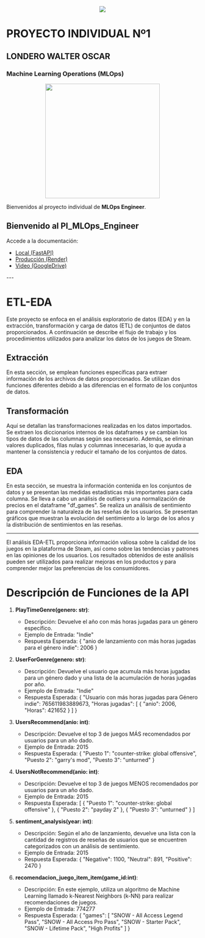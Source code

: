 <p align="center">
    <img src="https://d31uz8lwfmyn8g.cloudfront.net/Assets/logo-henry-white-lg.png">
</p>

# PROYECTO INDIVIDUAL Nº1
## LONDERO WALTER OSCAR
### Machine Learning Operations (MLOps)

<p align="center">
    <img src="https://user-images.githubusercontent.com/67664604/217914153-1eb00e25-ac08-4dfa-aaf8-53c09038f082.png" height=300>
</p>

Bienvenidos al proyecto individual de **MLOps Engineer**.

<h2> Bienvenido al PI_MLOps_Engineer </h2>
    <p>Accede a la documentación:</p>
    <ul>
        <li><a href='http://127.0.0.1:50000/docs' >Local (FastAPI)</a></li>
        <li><a href='https://pi-mlops-08.onrender.com' >Producción (Render)</a></li>
        <li><a href='https://pi-mlops-08.onrender.com' >Video (GoogleDrive)</a></li>
    </ul>
---

# ETL-EDA

Este proyecto se enfoca en el análisis exploratorio de datos (EDA) y en la extracción, transformación y carga de datos (ETL) de conjuntos de datos proporcionados. A continuación se describe el flujo de trabajo y los procedimientos utilizados para analizar los datos de los juegos de Steam.

## Extracción
En esta sección, se emplean funciones específicas para extraer información de los archivos de datos proporcionados. Se utilizan dos funciones diferentes debido a las diferencias en el formato de los conjuntos de datos.

## Transformación
Aquí se detallan las transformaciones realizadas en los datos importados. Se extraen los diccionarios internos de los dataframes y se cambian los tipos de datos de las columnas según sea necesario. Además, se eliminan valores duplicados, filas nulas y columnas innecesarias, lo que ayuda a mantener la consistencia y reducir el tamaño de los conjuntos de datos.

## EDA
En esta sección, se muestra la información contenida en los conjuntos de datos y se presentan las medidas estadísticas más importantes para cada columna. Se lleva a cabo un análisis de outliers y una normalización de precios en el dataframe "df_games". Se realiza un análisis de sentimiento para comprender la naturaleza de las reseñas de los usuarios. Se presentan gráficos que muestran la evolución del sentimiento a lo largo de los años y la distribución de sentimientos en las reseñas.

---

El análisis EDA-ETL proporciona información valiosa sobre la calidad de los juegos en la plataforma de Steam, así como sobre las tendencias y patrones en las opiniones de los usuarios. Los resultados obtenidos de este análisis pueden ser utilizados para realizar mejoras en los productos y para comprender mejor las preferencias de los consumidores.



# Descripción de Funciones de la API

1. **PlayTimeGenre(genero: str)**:
   - Descripción: Devuelve el año con más horas jugadas para un género específico.
   - Ejemplo de Entrada: "Indie"
   - Respuesta Esperada: { "anio de lanzamiento con más horas jugadas para el género indie": 2006 }

2. **UserForGenre(genero: str)**:
   - Descripción: Devuelve el usuario que acumula más horas jugadas para un género dado y una lista de la acumulación de horas jugadas por año.
   - Ejemplo de Entrada: "Indie"
   - Respuesta Esperada: {
       "Usuario con más horas jugadas para Género indie": 765611983889673,
       "Horas jugadas": [
         {
           "anio": 2006,
           "Horas": 421652
         }
       ]
     }

3. **UsersRecommend(anio: int)**:
   - Descripción: Devuelve el top 3 de juegos MÁS recomendados por usuarios para un año dado.
   - Ejemplo de Entrada: 2015
   - Respuesta Esperada: {
       "Puesto 1": "counter-strike: global offensive",
       "Puesto 2": "garry's mod",
       "Puesto 3": "unturned"
     }

4. **UsersNotRecommend(anio: int)**:
   - Descripción: Devuelve el top 3 de juegos MENOS recomendados por usuarios para un año dado.
   - Ejemplo de Entrada: 2015
   - Respuesta Esperada: [
       { "Puesto 1": "counter-strike: global offensive" },
       { "Puesto 2": "payday 2" },
       { "Puesto 3": "unturned" }
     ]

5. **sentiment_analysis(year: int)**:
   - Descripción: Según el año de lanzamiento, devuelve una lista con la cantidad de registros de reseñas de usuarios que se encuentren categorizados con un análisis de sentimiento.
   - Ejemplo de Entrada: 2015
   - Respuesta Esperada: { "Negative": 1100, "Neutral": 891, "Positive": 2470 }

6. **recomendacion_juego_item_item(game_id:int)**:
   - Descripción: En este ejemplo, utiliza un algoritmo de Machine Learning llamado k-Nearest Neighbors (k-NN) para realizar recomendaciones de juegos.
   - Ejemplo de Entrada: 774277
   - Respuesta Esperada: {
       "games": [
         "SNOW - All Access Legend Pass",
         "SNOW - All Access Pro Pass",
         "SNOW - Starter Pack",
         "SNOW - Lifetime Pack",
         "High Profits"
       ]
     }
